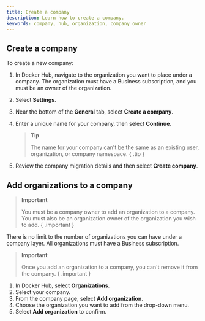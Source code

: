 ```yaml
---
title: Create a company
description: Learn how to create a company.
keywords: company, hub, organization, company owner
---
```


## Create a company

To create a new company:

1. In Docker Hub, navigate to the organization you want to place under a company. The organization must have a Business subscription, and you must be an owner of the organization.
2. Select **Settings**.
3. Near the bottom of the **General** tab, select **Create a company**.
4. Enter a unique name for your company, then select **Continue**.

    > **Tip**
    >
    > The name for your company can't be the same as an existing user, organization, or company namespace.
    { .tip }

5. Review the company migration details and then select **Create company**.

## Add organizations to a company

>**Important**
>
> You must be a company owner to add an organization to a company. You must also be an organization owner of the organization you wish to add.
{ .important }

There is no limit to the number of organizations you can have under a company layer. All organizations must have a Business subscription.

>**Important**
>
> Once you add an organization to a company, you can't remove it from the company.
{ .important }

1. In Docker Hub, select **Organizations**.
2. Select your company.
3. From the company page, select **Add organization**.
4. Choose the organization you want to add from the drop-down menu.
5. Select **Add organization** to confirm.
